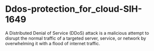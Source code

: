 # Ddos-protection_for_cloud-SIH-1649
A Distributed Denial of Service (DDoS) attack is a malicious attempt to disrupt the normal traffic of a targeted server, service, or network by overwhelming it with a flood of internet traffic. 
